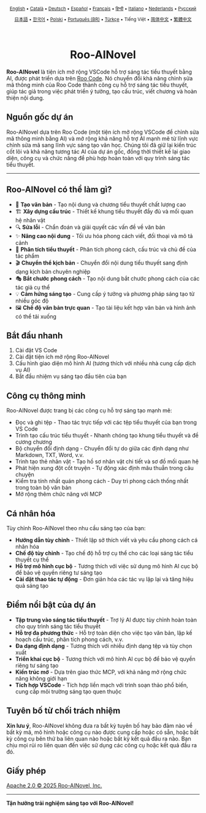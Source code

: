 <div align="center">
<sub>

[English](../../README.md) • [Català](../ca/README.md) • [Deutsch](../de/README.md) • [Español](../es/README.md) • [Français](../fr/README.md) • [हिन्दी](../hi/README.md) • [Italiano](../it/README.md) • [Nederlands](../nl/README.md) • [Русский](../ru/README.md)

</sub>
<sub>

[日本語](../ja/README.md) • [한국어](../ko/README.md) • [Polski](../pl/README.md) • [Português (BR)](../pt-BR/README.md) • [Türkçe](../tr/README.md) • Tiếng Việt • [简体中文](../zh-CN/README.md) • [繁體中文](../zh-TW/README.md)

</sub>
</div>
<br>
<div align="center">
  <h1>Roo-AINovel</h1>
</div>

**Roo-AINovel** là tiện ích mở rộng VSCode hỗ trợ sáng tác tiểu thuyết bằng AI, được phát triển dựa trên [Roo Code](https://github.com/RooCodeInc/Roo-Code). Nó chuyển đổi khả năng chỉnh sửa mã thông minh của Roo Code thành công cụ hỗ trợ sáng tác tiểu thuyết, giúp tác giả trong việc phát triển ý tưởng, tạo cấu trúc, viết chương và hoàn thiện nội dung.

## Nguồn gốc dự án

Roo-AINovel dựa trên Roo Code (một tiện ích mở rộng VSCode để chỉnh sửa mã thông minh bằng AI) và mở rộng khả năng hỗ trợ AI mạnh mẽ từ lĩnh vực chỉnh sửa mã sang lĩnh vực sáng tạo văn học. Chúng tôi đã giữ lại kiến trúc cốt lõi và khả năng tương tác AI của dự án gốc, đồng thời thiết kế lại giao diện, công cụ và chức năng để phù hợp hoàn toàn với quy trình sáng tác tiểu thuyết.

---

## Roo-AINovel có thể làm gì?

- 📝 **Tạo văn bản** - Tạo nội dung và chương tiểu thuyết chất lượng cao
- 🏗️ **Xây dựng cấu trúc** - Thiết kế khung tiểu thuyết đầy đủ và mối quan hệ nhân vật
- 🔍 **Sửa lỗi** - Chẩn đoán và giải quyết các vấn đề về văn bản
- ✨ **Nâng cao nội dung** - Tối ưu hóa phong cách viết, đối thoại và mô tả cảnh
- 🔬 **Phân tích tiểu thuyết** - Phân tích phong cách, cấu trúc và chủ đề của tác phẩm
- 🎬 **Chuyển thể kịch bản** - Chuyển đổi nội dung tiểu thuyết sang định dạng kịch bản chuyên nghiệp
- 🎭 **Bắt chước phong cách** - Tạo nội dung bắt chước phong cách của các tác giả cụ thể
- 💡 **Cảm hứng sáng tạo** - Cung cấp ý tưởng và phương pháp sáng tạo từ nhiều góc độ
- 🖼️ **Chế độ văn bản trực quan** - Tạo tài liệu kết hợp văn bản và hình ảnh có thể tải xuống

## Bắt đầu nhanh

1. Cài đặt VS Code
2. Cài đặt tiện ích mở rộng Roo-AINovel
3. Cấu hình giao diện mô hình AI (tương thích với nhiều nhà cung cấp dịch vụ AI)
4. Bắt đầu nhiệm vụ sáng tạo đầu tiên của bạn

## Công cụ thông minh

Roo-AINovel được trang bị các công cụ hỗ trợ sáng tạo mạnh mẽ:

- Đọc và ghi tệp - Thao tác trực tiếp với các tệp tiểu thuyết của bạn trong VS Code
- Trình tạo cấu trúc tiểu thuyết - Nhanh chóng tạo khung tiểu thuyết và đề cương chương
- Bộ chuyển đổi định dạng - Chuyển đổi tự do giữa các định dạng như Markdown, TXT, Word, v.v.
- Trình tạo thẻ nhân vật - Tạo hồ sơ nhân vật chi tiết và sơ đồ mối quan hệ
- Phát hiện xung đột cốt truyện - Tự động xác định mâu thuẫn trong câu chuyện
- Kiểm tra tính nhất quán phong cách - Duy trì phong cách thống nhất trong toàn bộ văn bản
- Mở rộng thêm chức năng với MCP

## Cá nhân hóa

Tùy chỉnh Roo-AINovel theo nhu cầu sáng tạo của bạn:

- **Hướng dẫn tùy chỉnh** - Thiết lập sở thích viết và yêu cầu phong cách cá nhân hóa
- **Chế độ tùy chỉnh** - Tạo chế độ hỗ trợ cụ thể cho các loại sáng tác tiểu thuyết cụ thể
- **Hỗ trợ mô hình cục bộ** - Tương thích với việc sử dụng mô hình AI cục bộ để bảo vệ quyền riêng tư sáng tạo
- **Cài đặt thao tác tự động** - Đơn giản hóa các tác vụ lặp lại và tăng hiệu quả sáng tạo

## Điểm nổi bật của dự án

- **Tập trung vào sáng tác tiểu thuyết** - Trợ lý AI được tùy chỉnh hoàn toàn cho quy trình sáng tác tiểu thuyết
- **Hỗ trợ đa phương thức** - Hỗ trợ toàn diện cho việc tạo văn bản, lập kế hoạch cấu trúc, phân tích phong cách, v.v.
- **Đa dạng định dạng** - Tương thích với nhiều định dạng tệp và tùy chọn xuất
- **Triển khai cục bộ** - Tương thích với mô hình AI cục bộ để bảo vệ quyền riêng tư sáng tạo
- **Kiến trúc mở** - Dựa trên giao thức MCP, với khả năng mở rộng chức năng không giới hạn
- **Tích hợp VSCode** - Tích hợp liền mạch với trình soạn thảo phổ biến, cung cấp môi trường sáng tạo quen thuộc

## Tuyên bố từ chối trách nhiệm

**Xin lưu ý**, Roo-AINovel không đưa ra bất kỳ tuyên bố hay bảo đảm nào về bất kỳ mã, mô hình hoặc công cụ nào được cung cấp hoặc có sẵn, hoặc bất kỳ công cụ bên thứ ba liên quan nào hoặc bất kỳ kết quả đầu ra nào. Bạn chịu mọi rủi ro liên quan đến việc sử dụng các công cụ hoặc kết quả đầu ra đó.

## Giấy phép

[Apache 2.0 © 2025 Roo-AINovel, Inc.](./LICENSE)

---

**Tận hưởng trải nghiệm sáng tạo với Roo-AINovel!** 